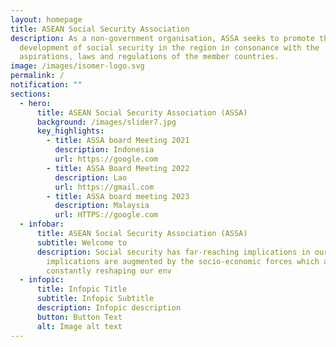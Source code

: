 ```yaml
---
layout: homepage
title: ASEAN Social Security Association
description: As a non-government organisation, ASSA seeks to promote the
  development of social security in the region in consonance with the
  aspirations, laws and regulations of the member countries.
image: /images/isomer-logo.svg
permalink: /
notification: ""
sections:
  - hero:
      title: ASEAN Social Security Association (ASSA)
      background: /images/slider7.jpg
      key_highlights:
        - title: ASSA board Meeting 2021
          description: Indonesia
          url: https://google.com
        - title: ASSA Board Meeting 2022
          description: Lao
          url: https://gmail.com
        - title: ASSA board meeting 2023
          description: Malaysia
          url: HTTPS://google.com
  - infobar:
      title: ASEAN Social Security Association (ASSA)
      subtitle: Welcome to
      description: Social security has far-reaching implications in our lives. These
        implications are augmented by the socio-economic forces which are
        constantly reshaping our env
  - infopic:
      title: Infopic Title
      subtitle: Infopic Subtitle
      description: Infopic description
      button: Button Text
      alt: Image alt text
---
```

